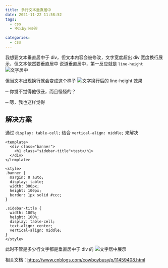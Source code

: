 ```yaml
---
title: 多行文本垂直居中
date: 2021-11-22 11:58:52
tags: 
  - css
  - 不以by小经验

categories: 
  - css
---
```

我想要文本垂直居中于 div，但文本内容会被修改，文字宽度超出 div 宽度换行展示，但文本依然要垂直居中
说道垂直居中，第一反应就是 `line-height`
![文字居中](https://cdn.jsdelivr.net/gh/Melanie618/CDN@v1.0/images/css/align.jpg?raw=true)

但当文本出现换行就会变成这个样子
![文字换行后的 line-height 效果](https://cdn.jsdelivr.net/gh/Melanie618/CDN@v1.0/images/css/go-beyond.jpg?raw=true)

─ 你觉不觉得他很丑，而且怪怪的？

─ 嗯，我也这样觉得

## 解决方案
通过 `display: table-cell;` 结合 `vertical-align: middle;` 来解决

```vue
<template>
  <div class="banner">
    <h1 class="sidebar-title">test</h1>
  </div>
</template>

<style>
.banner {
  margin: 0 auto;
  display: table;
  width: 300px;
  height: 100px;
  border: 1px solid #ccc;
}

.sidebar-title {
  width: 100%;
  height: 100%;
  display: table-cell;
  text-align: center;
  vertical-align: middle;
}
</style>
```
此时不管是多少行文字都是垂直居中于 div 的
![文字居中展示](https://cdn.jsdelivr.net/gh/Melanie618/CDN@v1.0/images/css/banner.jpg?raw=true)

相关文档：https://www.cnblogs.com/cowboybusy/p/11459408.html